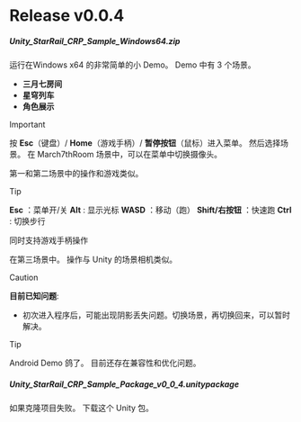 # Release v0.0.4



##### Unity_StarRail_CRP_Sample_Windows64.zip
运行在Windows x64 的非常简单的小 Demo。
Demo 中有 3 个场景。
- **三月七房间**
- **星穹列车**
- **角色展示**

> [!IMPORTANT]
> 按 **Esc**（键盘）/ **Home**（游戏手柄）/ **暂停按钮**（鼠标）进入菜单。
> 然后选择场景。
> 在 March7thRoom 场景中，可以在菜单中切换摄像头。

第一和第二场景中的操作和游戏类似。
> [!Tip]
> **Esc**                  ：菜单开/关
> **Alt**                   :  显示光标
> **WASD**             ：移动（跑）
> **Shift/右按钮**   ：快速跑
> **Ctrl**                 :  切换步行
>
> 同时支持游戏手柄操作

在第三场景中。 操作与 Unity 的场景相机类似。

> [!CAUTION]
> **目前已知问题**:
> - 初次进入程序后，可能出现阴影丢失问题。切换场景，再切换回来，可以暂时解决。

> [!Tip]
> Android Demo 鸽了。 目前还存在兼容性和优化问题。

##### Unity_StarRail_CRP_Sample_Package_v0_0_4.unitypackage
如果克隆项目失败。 下载这个 Unity 包。